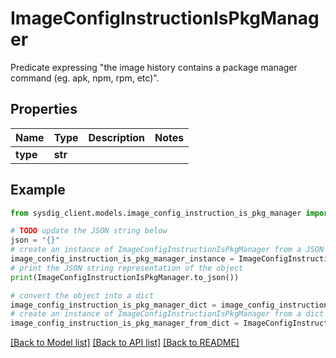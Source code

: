 # ImageConfigInstructionIsPkgManager

Predicate expressing \"the image history contains a package manager command (eg. apk, npm, rpm, etc)\". 

## Properties

Name | Type | Description | Notes
------------ | ------------- | ------------- | -------------
**type** | **str** |  | 

## Example

```python
from sysdig_client.models.image_config_instruction_is_pkg_manager import ImageConfigInstructionIsPkgManager

# TODO update the JSON string below
json = "{}"
# create an instance of ImageConfigInstructionIsPkgManager from a JSON string
image_config_instruction_is_pkg_manager_instance = ImageConfigInstructionIsPkgManager.from_json(json)
# print the JSON string representation of the object
print(ImageConfigInstructionIsPkgManager.to_json())

# convert the object into a dict
image_config_instruction_is_pkg_manager_dict = image_config_instruction_is_pkg_manager_instance.to_dict()
# create an instance of ImageConfigInstructionIsPkgManager from a dict
image_config_instruction_is_pkg_manager_from_dict = ImageConfigInstructionIsPkgManager.from_dict(image_config_instruction_is_pkg_manager_dict)
```
[[Back to Model list]](../README.md#documentation-for-models) [[Back to API list]](../README.md#documentation-for-api-endpoints) [[Back to README]](../README.md)


